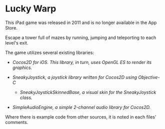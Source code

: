 # Lucky Warp
This iPad game was released in 2011 and is no longer available in the App Store. 

Escape a tower full of mazes by running, jumping and teleporting to each level's exit.

The game utilizes several existing libraries:

* *Cocos2D for iOS. This library, in turn, uses OpenGL ES to render its graphics.*

* *SneakyJoystick, a joystick library written for Cocos2D using Objective-C*
   
   * *SneakyJoystickSkinnedBase, a visual skin for the SneakyJoystick class.*

* *SimpleAudioEngine, a simple 2-channel audio library for Cocos2D.*

Where there is example code from other sources, it is noted in each files' comments.
